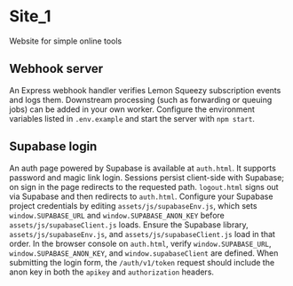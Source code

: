 # Site_1
Website for simple online tools

## Webhook server

An Express webhook handler verifies Lemon Squeezy subscription events and logs
them. Downstream processing (such as forwarding or queuing jobs) can be added in
your own worker. Configure the environment variables listed in `.env.example`
and start the server with `npm start`.

## Supabase login

An auth page powered by Supabase is available at `auth.html`. It supports
password and magic link login. Sessions persist client-side with Supabase; on
sign in the page redirects to the requested path. `logout.html` signs out via
Supabase and then redirects to `auth.html`. Configure your Supabase project
credentials by editing `assets/js/supabaseEnv.js`, which sets
`window.SUPABASE_URL` and `window.SUPABASE_ANON_KEY` before
`assets/js/supabaseClient.js` loads.
Ensure the Supabase library, `assets/js/supabaseEnv.js`, and `assets/js/supabaseClient.js` load in that order.
In the browser console on `auth.html`, verify `window.SUPABASE_URL`, `window.SUPABASE_ANON_KEY`, and `window.supabaseClient` are defined.
When submitting the login form, the `/auth/v1/token` request should include the anon key in both the `apikey` and `authorization` headers.
